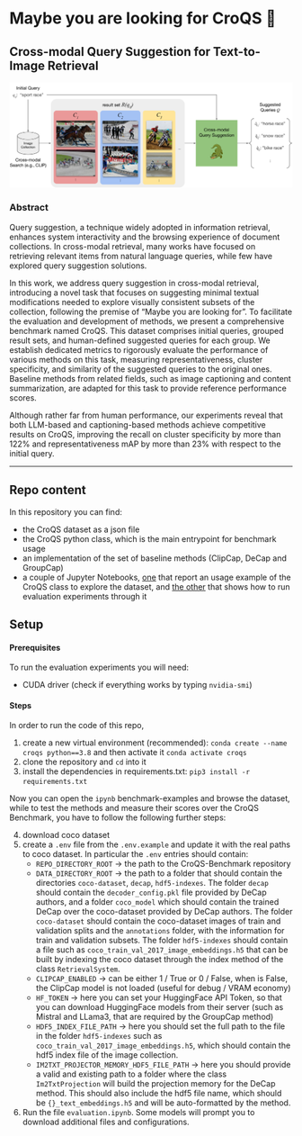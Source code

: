 # Maybe you are looking for CroQS 🐊
## Cross-modal Query Suggestion for Text-to-Image Retrieval

![cross-modal query suggestion architecture schema](./images/cross-modal-query-suggestion-architecture.webp)

### Abstract

Query suggestion, a technique widely adopted in information retrieval, enhances system interactivity and the browsing experience of document collections.
In cross-modal retrieval, many works have focused on retrieving relevant items from natural language queries, while few have explored query suggestion solutions. 

In this work, we address query suggestion in cross-modal retrieval, introducing a novel task that focuses on suggesting minimal textual modifications needed to explore visually consistent subsets of the collection, following the premise of &ldquo;Maybe you are looking for&rdquo;.
To facilitate the evaluation and development of methods, we present a comprehensive benchmark named CroQS.
This dataset comprises initial queries, grouped result sets, and human-defined suggested queries for each group.
We establish dedicated metrics to rigorously evaluate the performance of various methods on this task, measuring representativeness, cluster specificity, and similarity of the suggested queries to the original ones.
Baseline methods from related fields, such as image captioning and content summarization, are adapted for this task to provide reference performance scores.

Although rather far from human performance, our experiments reveal that both LLM-based and captioning-based methods achieve competitive results on CroQS, improving the recall on cluster specificity by more than 122% and representativeness mAP by more than 23% with respect to the initial query.

---

## Repo content

In this repository you can find:
- the CroQS dataset as a json file
- the CroQS python class, which is the main entrypoint for benchmark usage
- an implementation of the set of baseline methods (ClipCap, DeCap and GroupCap)
- a couple of Jupyter Notebooks, [one](./benchmark-examples.ipynb) that report an usage example of the CroQS class to explore the dataset, and [the other](./evaluation.ipynb) that shows how to run evaluation experiments through it


## Setup


#### Prerequisites

To run the evaluation experiments you will need:
- CUDA driver (check if everything works by typing `nvidia-smi`)

#### Steps

In order to run the code of this repo, 

1. create a new virtual environment (recommended):
`conda create --name croqs python==3.8` and then activate it `conda activate croqs`
2. clone the repository and `cd` into it
3. install the dependencies in requirements.txt: `pip3 install -r requirements.txt`

Now you can open the `ipynb` benchmark-examples and browse the dataset, while to test the methods and measure their scores over the CroQS Benchmark, you have to follow the following further steps:

4. download coco dataset
5. create a `.env` file from the `.env.example` and update it with the real paths to coco dataset. In particular the `.env` entries should contain:
    - `REPO_DIRECTORY_ROOT` &#8594; the path to the CroQS-Benchmark repository
    - `DATA_DIRECTORY_ROOT` &#8594; the path to a folder that should contain the directories `coco-dataset`, `decap`, `hdf5-indexes`. The folder `decap` should contain the `decoder_config.pkl` file provided by DeCap authors, and a folder `coco_model` which should contain the trained DeCap over the coco-dataset provided by DeCap authors. The folder `coco-dataset` should contain the coco-dataset images of train and validation splits and the `annotations` folder, with the information for train and validation subsets. The folder `hdf5-indexes` should contain a file such as `coco_train_val_2017_image_embeddings.h5` that can be built by indexing the coco dataset through the index method of the class `RetrievalSystem`.
    - `CLIPCAP_ENABLED` &#8594; can be either 1 / True or 0 / False, when is False, the ClipCap model is not loaded (useful for debug / VRAM economy)
    - `HF_TOKEN` &#8594; here you can set your HuggingFace API Token, so that you can download HuggingFace models from their server (such as Mistral and LLama3, that are required by the GroupCap method)
    - `HDF5_INDEX_FILE_PATH` &#8594; here you should set the full path to the file in the folder `hdf5-indexes` such as `coco_train_val_2017_image_embeddings.h5`, which should contain the hdf5 index file of the image collection.
    - `IM2TXT_PROJECTOR_MEMORY_HDF5_FILE_PATH` &#8594; here you should provide a valid and existing path to a folder where the class `Im2TxtProjection` will build the projection memory for the DeCap method. This should also include the hdf5 file name, which should be `{}_text_embeddings.h5` and will be auto-formatted by the method.
6. Run the file `evaluation.ipynb`. Some models will prompt you to download additional files and configurations. 
